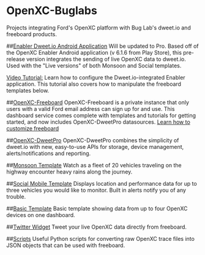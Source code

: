 # OpenXC-Buglabs
Projects integrating Ford's OpenXC platform with Bug Lab's dweet.io and freeboard products.

##[Enabler Dweet.io Android Application](https://github.com/buglabs/openxc-buglabs/releases/tag/0.9) Will be updated to Pro.
Based off of the OpenXC Enabler Android application (v 6.1.6 from Play Store), this pre-release version integrates the sending of live OpenXC data to dweet.io. Used with the "Live versions" of both Monsoon and Social templates.

[Video Tutorial:](https://youtu.be/-ONi76sI9yc)
Learn how to configure the Dweet.io-integrated Enabler application. This tutorial also covers how to manipulate the freeboard templates below.

##[OpenXC-Freeboard](https://openxc.freeboard.io)
OpenXC-Freeboard is a private instance that only users with a valid Ford email address can sign up for and use.  This dashboard service comes complete with templates and tutorials for getting started, and now includes OpenXC-DweetPro datasources. [Learn how to customize freeboard](https://www.youtube.com/playlist?list=PLUdj-5-a54SF2ipDM0Nc6Y4Wxd1RJOPb6)

##[OpenXC-DweetPro](./DweetPro)
OpenXC-DweetPro combines the simplicity of dweet.io with new, easy-to-use APIs for storage, device management, alerts/notifications and reporting.

##[Monsoon Template](./Monsoon\Template)
Watch as a fleet of 20 vehicles traveling on the highway encounter heavy rains along the journey.

##[Social Mobile Template](./Social\Mobile\Template)
Displays location and performance data for up to three vehicles you would like to monitor. Built in alerts notify you of any trouble.

##[Basic Template](./Basic\Template)
Basic template showing data from up to four OpenXC devices on one dashboard.

##[Twitter Widget](./Twitter\Widget)
Tweet your live OpenXC data directly from freeboard.

##[Scripts](./scripts)
Useful Python scripts for converting raw OpenXC trace files into JSON objects that can be used with freeboard.
